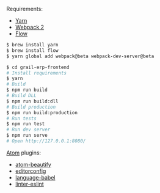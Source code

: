 Requirements:

- [Yarn](https://yarnpkg.com/)
- [Webpack 2](https://webpack.js.org/)
- [Flow](https://flowtype.org/)

```sh
$ brew install yarn
$ brew install flow
$ yarn global add webpack@beta webpack-dev-server@beta

$ cd grail-erp-frontend
# Install requirements
$ yarn
# Build
$ npm run build
# Build DLL
$ npm run build:dll
# Build production
$ npm run build:production
# Run tests
$ npm run test
# Run dev server
$ npm run serve
# Open http://127.0.0.1:8080/
```


[Atom](https://atom.io/) plugins:

- [atom-beautify](https://atom.io/packages/atom-beautify)
- [editorconfig](https://atom.io/packages/editorconfig)
- [language-babel](https://atom.io/packages/language-babel)
- [linter-eslint](https://atom.io/packages/linter-eslint)
